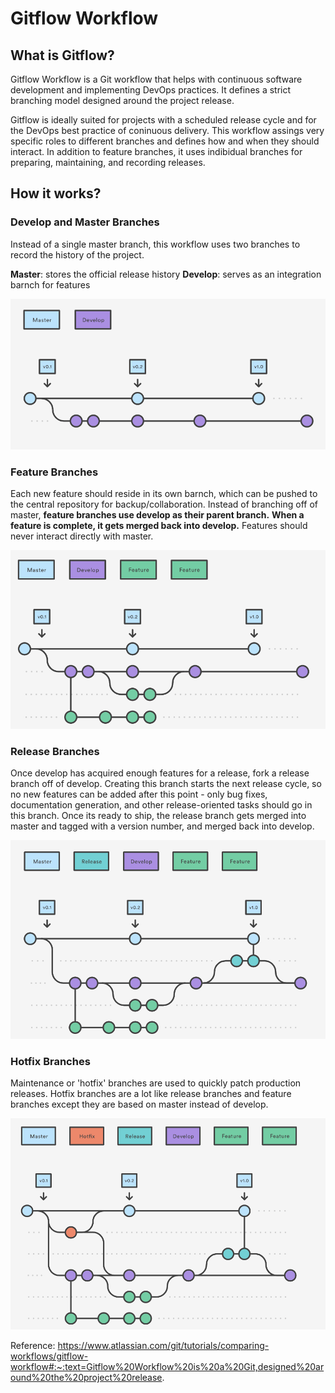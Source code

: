 # Gitflow Workflow

## What is Gitflow?
Gitflow Workflow is a Git workflow that helps with continuous software development and implementing DevOps practices. It defines a strict branching model designed around the project release.

Gitflow is ideally suited for projects with a scheduled release cycle and for the DevOps best practice of coninuous delivery. This workflow assings very specific roles to different branches and defines how and when they should interact. In addition to feature branches, it uses indibidual branches for preparing, maintaining, and recording releases. 

## How it works?

### Develop and Master Branches
Instead of a single master branch, this workflow uses two branches to record the history of the project. 

__Master__: stores the official release history
__Develop__: serves as an integration barnch for features

![Gitflow-Master-Deveolop](./gitflow-master-develop.png)

### Feature Branches
Each new feature should reside in its own barnch, which can be pushed to the central repository for backup/collaboration. Instead of branching off of master, __feature branches use develop as their parent branch.__ __When a feature is complete, it gets merged back into develop.__ Features should never interact directly with master. 

![Gitflow-features](./gitflow-features.png)

### Release Branches 
Once develop has acquired enough features for a release, fork a release branch off of develop. Creating this branch starts the next release cycle, so no new features can be added after this point - only bug fixes, documentation generation, and other release-oriented tasks should go in this branch. Once its ready to ship, the release branch gets merged into master and tagged with a version number, and merged back into develop. 

![Gitflow-features](./gitflow-release-branch.png)

### Hotfix Branches
Maintenance or 'hotfix' branches are used to quickly patch production releases. Hotfix branches are a lot like release branches and feature branches except they are based on master instead of develop. 

![Gitflow-features](./gitflow-hotfix-branch.png)



Reference:
https://www.atlassian.com/git/tutorials/comparing-workflows/gitflow-workflow#:~:text=Gitflow%20Workflow%20is%20a%20Git,designed%20around%20the%20project%20release.
